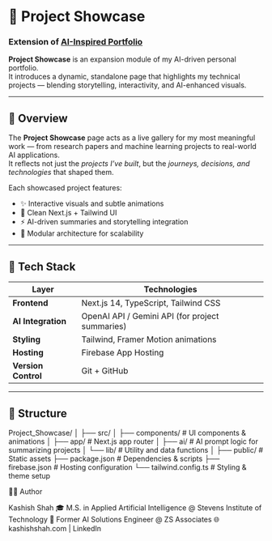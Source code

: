 # 🧠 Project Showcase

### Extension of [AI-Inspired Portfolio](https://github.com/kayshaah/k-bot)

**Project Showcase** is an expansion module of my AI-driven personal portfolio.  
It introduces a dynamic, standalone page that highlights my technical projects — blending storytelling, interactivity, and AI-enhanced visuals.

---

## 🚀 Overview

The **Project Showcase** page acts as a live gallery for my most meaningful work — from research papers and machine learning projects to real-world AI applications.  
It reflects not just the *projects I’ve built*, but the *journeys, decisions, and technologies* that shaped them.

Each showcased project features:
- ✨ Interactive visuals and subtle animations  
- 🧩 Clean Next.js + Tailwind UI  
- ⚡ AI-driven summaries and storytelling integration  
- 📁 Modular architecture for scalability  

---

## 🧰 Tech Stack

| Layer | Technologies |
|--------|---------------|
| **Frontend** | Next.js 14, TypeScript, Tailwind CSS |
| **AI Integration** | OpenAI API / Gemini API (for project summaries) |
| **Styling** | Tailwind, Framer Motion animations |
| **Hosting** | Firebase App Hosting |
| **Version Control** | Git + GitHub |

---

## 🧭 Structure
Project_Showcase/
│
├── src/
│ ├── components/ # UI components & animations
│ ├── app/ # Next.js app router
│ ├── ai/ # AI prompt logic for summarizing projects
│ └── lib/ # Utility and data functions
│
├── public/ # Static assets
├── package.json # Dependencies & scripts
├── firebase.json # Hosting configuration
└── tailwind.config.ts # Styling & theme setup

🧑‍💻 Author

Kashish Shah
🎓 M.S. in Applied Artificial Intelligence @ Stevens Institute of Technology
💼 Former AI Solutions Engineer @ ZS Associates
🌐 kashishshah.com
 | LinkedIn

